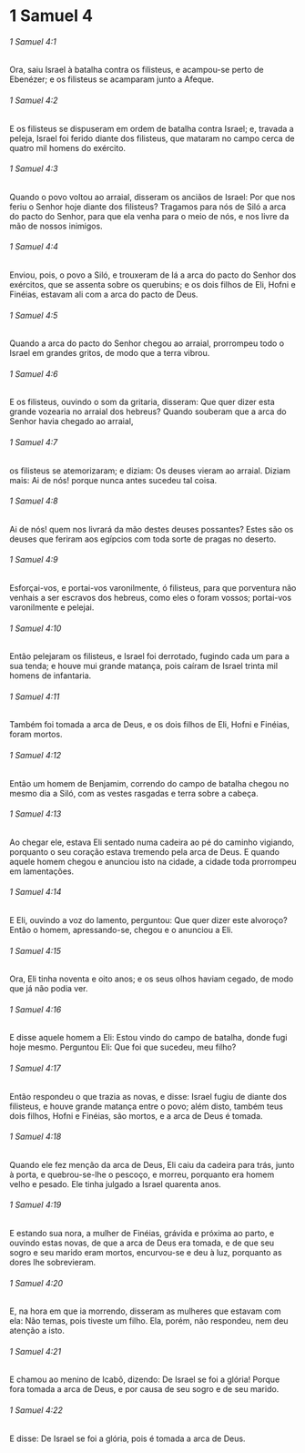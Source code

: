 # 1 Samuel 4

###### 1 Samuel 4:1

Ora, saiu Israel à batalha contra os filisteus, e acampou-se perto de Ebenézer; e os filisteus se acamparam junto a Afeque.

###### 1 Samuel 4:2

E os filisteus se dispuseram em ordem de batalha contra Israel; e, travada a peleja, Israel foi ferido diante dos filisteus, que mataram no campo cerca de quatro mil homens do exército.

###### 1 Samuel 4:3

Quando o povo voltou ao arraial, disseram os anciãos de Israel: Por que nos feriu o Senhor hoje diante dos filisteus? Tragamos para nós de Siló a arca do pacto do Senhor, para que ela venha para o meio de nós, e nos livre da mão de nossos inimigos.

###### 1 Samuel 4:4

Enviou, pois, o povo a Siló, e trouxeram de lá a arca do pacto do Senhor dos exércitos, que se assenta sobre os querubins; e os dois filhos de Eli, Hofni e Finéias, estavam ali com a arca do pacto de Deus.

###### 1 Samuel 4:5

Quando a arca do pacto do Senhor chegou ao arraial, prorrompeu todo o Israel em grandes gritos, de modo que a terra vibrou.

###### 1 Samuel 4:6

E os filisteus, ouvindo o som da gritaria, disseram: Que quer dizer esta grande vozearia no arraial dos hebreus? Quando souberam que a arca do Senhor havia chegado ao arraial,

###### 1 Samuel 4:7

os filisteus se atemorizaram; e diziam: Os deuses vieram ao arraial. Diziam mais: Ai de nós! porque nunca antes sucedeu tal coisa.

###### 1 Samuel 4:8

Ai de nós! quem nos livrará da mão destes deuses possantes? Estes são os deuses que feriram aos egípcios com toda sorte de pragas no deserto.

###### 1 Samuel 4:9

Esforçai-vos, e portai-vos varonilmente, ó filisteus, para que porventura não venhais a ser escravos dos hebreus, como eles o foram vossos; portai-vos varonilmente e pelejai.

###### 1 Samuel 4:10

Então pelejaram os filisteus, e Israel foi derrotado, fugindo cada um para a sua tenda; e houve mui grande matança, pois caíram de Israel trinta mil homens de infantaria.

###### 1 Samuel 4:11

Também foi tomada a arca de Deus, e os dois filhos de Eli, Hofni e Finéias, foram mortos.

###### 1 Samuel 4:12

Então um homem de Benjamim, correndo do campo de batalha chegou no mesmo dia a Siló, com as vestes rasgadas e terra sobre a cabeça.

###### 1 Samuel 4:13

Ao chegar ele, estava Eli sentado numa cadeira ao pé do caminho vigiando, porquanto o seu coração estava tremendo pela arca de Deus. E quando aquele homem chegou e anunciou isto na cidade, a cidade toda prorrompeu em lamentações.

###### 1 Samuel 4:14

E Eli, ouvindo a voz do lamento, perguntou: Que quer dizer este alvoroço? Então o homem, apressando-se, chegou e o anunciou a Eli.

###### 1 Samuel 4:15

Ora, Eli tinha noventa e oito anos; e os seus olhos haviam cegado, de modo que já não podia ver.

###### 1 Samuel 4:16

E disse aquele homem a Eli: Estou vindo do campo de batalha, donde fugi hoje mesmo. Perguntou Eli: Que foi que sucedeu, meu filho?

###### 1 Samuel 4:17

Então respondeu o que trazia as novas, e disse: Israel fugiu de diante dos filisteus, e houve grande matança entre o povo; além disto, também teus dois filhos, Hofni e Finéias, são mortos, e a arca de Deus é tomada.

###### 1 Samuel 4:18

Quando ele fez menção da arca de Deus, Eli caiu da cadeira para trás, junto à porta, e quebrou-se-lhe o pescoço, e morreu, porquanto era homem velho e pesado. Ele tinha julgado a Israel quarenta anos.

###### 1 Samuel 4:19

E estando sua nora, a mulher de Finéias, grávida e próxima ao parto, e ouvindo estas novas, de que a arca de Deus era tomada, e de que seu sogro e seu marido eram mortos, encurvou-se e deu à luz, porquanto as dores lhe sobrevieram.

###### 1 Samuel 4:20

E, na hora em que ia morrendo, disseram as mulheres que estavam com ela: Não temas, pois tiveste um filho. Ela, porém, não respondeu, nem deu atenção a isto.

###### 1 Samuel 4:21

E chamou ao menino de Icabô, dizendo: De Israel se foi a glória! Porque fora tomada a arca de Deus, e por causa de seu sogro e de seu marido.

###### 1 Samuel 4:22

E disse: De Israel se foi a glória, pois é tomada a arca de Deus.

